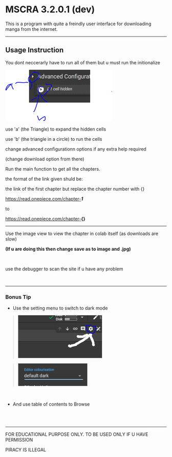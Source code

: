 


# MSCRA 3.2.0.1 (dev)
This is a program with quite a freindly user interface for downloading manga from the internet.

---
## Usage Instruction

You dont neccerarly have to run all of them but u must run the initionalize

![how2run](/static/how%20to%20run%20advcnfg.png)


use 'a' (the Triangle) to expand the hidden cells

use 'b' (the triangle in a circle) to run the cells


change advanced configurationn options if any extra help required

(change download option from there)

Run the main function to get all the chapters.

the format of the link given shuld be:

the link of the first chapter but replace the chapter number with {}

https://read.onepiece.com/chapter-<b><i>1</i></b>

to

https://read.onepiece.com/chapter-<b>{}</b>


---

Use the image view to view the chapter in colab itself (as downloads are slow)

**(If u are doing this then change save as to image and .jpg)**

<br>

use the debugger to scan the site if u have any problem

<br><hr>
### Bonus Tip

* Use the setting menu to switch to dark mode

>![goto_setting.png](/static/go2settings.png)


>![set_dark_mode.png](/static/set_dark.png)


<br>

* And use table of contents to Browse





<br><br><hr>

FOR EDUCATIONAL PURPOSE ONLY. TO BE USED ONLY IF U HAVE PERMISSION

PIRACY IS ILLEGAL
